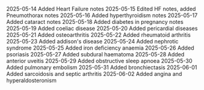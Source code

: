 2025-05-14 Added Heart Failure notes
2025-05-15 Edited HF notes, added Pneumothorax notes
2025-05-16 Added hyperthyroidism notes
2025-05-17 Added cataract notes
2025-05-18 Added diabetes in pregnancy notes
2025-05-19 Added coeliac disease
2025-05-20 Added pericardial diseases
2025-05-21 Added osteoarthritis
2025-05-22 Added rheumatoid arthritis
2025-05-23 Added addison's disease
2025-05-24 Added nephrotic syndrome
2025-05-25 Added iron deficiency anaemia
2025-05-26 Added psoriasis
2025-05-27 Added subdural haematoma
2025-05-28 Added anterior uveitis
2025-05-29 Added obstructive sleep apnoea
2025-05-30 Added pulmonary embolism
2025-05-31 Added bronchiectasis
2025-06-01 Added sarcoidosis and septic arthritis
2025-06-02 Added angina and hyperaldosteronism
